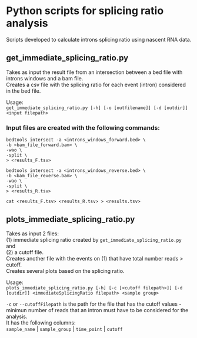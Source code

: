# **Python scripts for splicing ratio analysis**

Scripts developed to calculate introns splicing ratio using nascent RNA data.

## **get_immediate_splicing_ratio.py**
Takes as input the result file from an intersection between a bed file with introns windows and a bam file.  
Creates a csv file with the splicing ratio for each event (intron) considered in the bed file.

Usage:  
`get_immediate_splicing_ratio.py [-h] [-o [outfilename]] [-d [outdir]] <input filepath>`

### **Input files are created with the following commands:**  

`bedtools intersect -a <introns_windows_forward.bed> \`  
                   `-b <bam_file_forward.bam> \`  
                   `-wao \`  
                   `-split \`  
                   `> <results_F.tsv>`

`bedtools intersect -a <introns_windows_reverse.bed> \`  
                   `-b <bam_file_reverse.bam> \`  
                   `-wao \`  
                   `-split \`  
                   `> <results_R.tsv>`

`cat <results_F.tsv> <results_R.tsv> > <results.tsv>`

## **plots_immediate_splicing_ratio.py**
Takes as input 2 files:  
(1) immediate splicing ratio created by `get_immediate_splicing_ratio.py` and  
(2) a cutoff file.  
Creates another file with the events on (1) that have total number reads > cutoff.  
Creates several plots based on the splicing ratio.

Usage:  
`plots_immediate_splicing_ratio.py [-h] [-c [<cutoff filepath>]] [-d [outdir]] <immediateSplicingRatio filepath> <sample group>`  

`-c` or `--cutoffFilepath` is the path for the file that has the cutoff values - minimun number of reads that an intron must have to be considered for the analysis.  
It has the following columns:  
`sample_name` | `sample_group` | `time_point` | `cutoff`